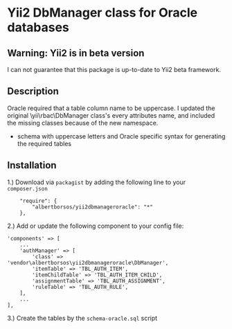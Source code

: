 Yii2 DbManager class for Oracle databases
==========================================

Warning: Yii2 is in beta version
--------------------------------
I can not guarantee that this package is up-to-date to Yii2 beta framework.

Description
-----------

Oracle required that a table column name to be uppercase. I updated the original \yii\rbac\DbManager class's every attributes name, and included the missing classes because of the new namespace.

+ schema with uppercase letters and Oracle specific syntax for generating the required tables

Installation
------------

1.) Download via `packagist` by adding the following line to your `composer.json`
```
	"require": {
		"albertborsos/yii2dbmanageroracle": "*"
	},
```
2.) Add or update the following component to your config file:
```
'components' => [
	...
	'authManager' => [
		'class' => 'vendor\albertborsos\yii2dbmanageroracle\DbManager',
		'itemTable' => 'TBL_AUTH_ITEM',
		'itemChildTable' => 'TBL_AUTH_ITEM_CHILD',
		'assignmentTable' => 'TBL_AUTH_ASSIGNMENT',
		'ruleTable' => 'TBL_AUTH_RULE',
	],
	...
],
```
3.) Create the tables by the `schema-oracle.sql` script

